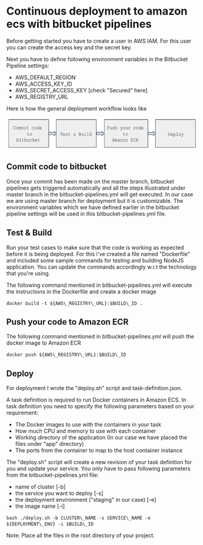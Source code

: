 # Continuous deployment to amazon ecs with bitbucket pipelines

Before getting started you have to create a user in AWS IAM. For this user you can create the access key and the secret key.

Next you have to define following environment variables in the Bitbucket Pipeline settings:

- AWS\_DEFAULT\_REGION
- AWS\_ACCESS\_KEY\_ID
- AWS\_SECRET\_ACCESS\_KEY [check &quot;Secured&quot; here]
- AWS\_REGISTRY\_URL

Here is how the general deployment workflow looks like

![workflow](/workflow.png?raw=true "")

## Commit code to bitbucket

Once your commit has been made on the master branch, bitbucket pipelines gets triggered automatically and all the steps illustrated under master branch in the bitbucket-pipelines.yml will get executed. In our case we are using master branch for deployment but it is customizable. The environment variables which we have defined earlier in the bitbucket pipeline settings will be used in this bitbucket-pipelines.yml file.

## Test &amp; Build

Run your test cases to make sure that the code is working as expected before it is being deployed. For this i&#39;ve created a file named &quot;Dockerfile&quot; and included some sample commands for testing and building NodeJS application. You can update the commands accordingly w.r.t the technology that you&#39;re using.

The following command mentioned in bitbucket-pipelines.yml will execute the instructions in the Dockerfile and create a docker image

    docker build -t ${AWS\_REGISTRY\_URL}:$BUILD\_ID .

## Push your code to Amazon ECR

The following command mentioned in bitbucket-pipelines.yml will push the docker image to Amazon ECR

    docker push ${AWS\_REGISTRY\_URL}:$BUILD\_ID

## Deploy

For deployment I wrote the &quot;deploy.sh&quot; script and task-definition.json.

A task definition is required to run Docker containers in Amazon ECS. In task definition you need to specify the following parameters based on your requirement:

- The Docker images to use with the containers in your task
- How much CPU and memory to use with each container
- Working directory of the application (In our case we have placed the files under &quot;app&quot; directory)
- The ports from the container to map to the host container instance

 The &quot;deploy.sh&quot; script will create a new revision of your task definition for you and update your service. You only have to pass following parameters from the bitbucket-pipelines.yml file:

-    name of cluster [-b]
-    the service you want to deploy [-s]
-    the deployment environment (&quot;staging&quot; in our case) [-e]
-    the image name [-i]

    bash ./deploy.sh -b CLUSTER\_NAME -s SERVICE\_NAME -e ${DEPLOYMENT\_ENV} -i $BUILD\_ID



Note: Place all the files in the root directory of your project.

